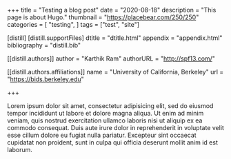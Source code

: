+++
title = "Testing a blog post"
date = "2020-08-18"
description = "This page is about Hugo."
thumbnail = "https://placebear.com/250/250"
categories = [
  "testing",
]
tags = ["test", "site"]

[distill]
  [distill.supportFiles]
  dtitle = "dtitle.html"
  appendix = "appendix.html"
  bibliography = "distill.bib"

  [[distill.authors]]
  author = "Karthik Ram"
  authorURL = "http://spf13.com/"

  [[distill.authors.affiliations]]
  name = "University of California, Berkeley"
  url = "https://bids.berkeley.edu"

+++

Lorem ipsum dolor sit amet, consectetur adipisicing elit, sed do eiusmod
tempor incididunt ut labore et dolore magna aliqua. Ut enim ad minim veniam,
quis nostrud exercitation ullamco laboris nisi ut aliquip ex ea commodo
consequat. Duis aute irure dolor in reprehenderit in voluptate velit esse
cillum dolore eu fugiat nulla pariatur. Excepteur sint occaecat cupidatat non
proident, sunt in culpa qui officia deserunt mollit anim id est laborum.

<dt-cite key="gregor2015draw"></dt-cite>
